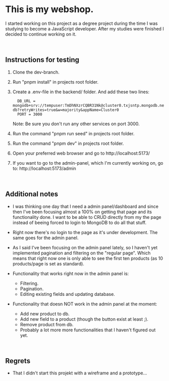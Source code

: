 # This is my webshop.

I started working on this project as a degree project during the time I was studying to become a JavaScript developer. After my studies were finished I decided to continue working on it.

<br>

## Instructions for testing

1. Clone the dev-branch.

2. Run "pnpm install" in projects root folder.
   
3. Create a .env-file in the backend/ folder. And add these two lines:

         DB_URL = mongodb+srv://tempuser:TmDhNXzrCQBR31Nk@cluster0.txjsntp.mongodb.net/webshop-db?retryWrites=true&w=majority&appName=Cluster0
         PORT = 3000

   Note: Be sure you don't run any other services on port 3000.

4. Run the command "pnpm run seed" in projects root folder.

5. Run the command "pnpm dev" in projects root folder.

6. Open your preferred web browser and go to http://localhost:5173/

7. If you want to go to the admin-panel, which I'm currently working on, go to: http://localhost:5173/admin

<br>

## Additional notes

* I was thinking one day that I need a admin panel/dashboard and since then I've been focusing almost a 100% on getting that page and its functionality done. I want to
  be able to CRUD directly from my the page instead of beeing forced to login to MongoDB to do all that stuff.

* Right now there's no login to the page as it's under development. The same goes for the admin panel.

* As I said I've been focusing on the admin panel lately, so I haven't yet implemented pagination and filtering on the "regular page". Which means
  that right now one is only able to see the first ten products (as 10 products/page is set as standard).

* Functionality that works right now in the admin panel is:
  - Filtering.
  - Pagination.
  - Editing existing fields and updating database.
 
* Functionality that doesn NOT work in the admin panel at the moment:
  - Add new product to db.
  - Add new field to a product (though the button exist at least ;).
  - Remove product from db.
  - Probably a lot more more functionalities that I haven't figured out yet.

<br>

## Regrets

* That I didn't start this projekt with a wireframe and a prototype...
